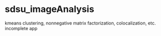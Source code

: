 # sdsu_imageAnalysis

kmeans clustering, nonnegative matrix factorization, colocalization, etc.  incomplete app
